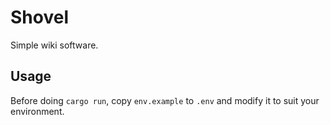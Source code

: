 # Shovel
Simple wiki software.

## Usage
Before doing `cargo run`, copy `env.example` to `.env` and modify it to suit your environment.
